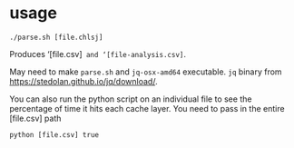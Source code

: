 # usage

    ./parse.sh [file.chlsj]

Produces ‘[file.csv]` and ‘[file-analysis.csv]`.

May need to make `parse.sh` and `jq-osx-amd64` executable. `jq` binary from https://stedolan.github.io/jq/download/.

You can also run the python script on an individual file to see the percentage of time it hits each cache layer. You need to pass in the entire [file.csv] path

    python [file.csv] true 
